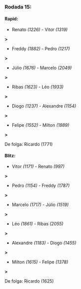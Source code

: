 ### Rodada 15:

#### Rapid:

* Renato *(1226)*     -     Vitor *(1319)*

 **>** 
* Freddy *(1882)*     -     Pedro *(1217)*

 **>** 
* Júlio *(1676)*     -     Marcelo *(2049)*

 **>** 
* Ribas *(1623)*     -     Léo *(1933)*

 **>** 
* Diogo *(1237)*     -     Alexandre *(1154)*

 **>** 
* Felipe *(1552)*     -     Milton *(1889)*

 **>** 

De folga: Ricardo (1771)

#### Blitz:

* Vitor *(1171)*     -     Renato *(997)*

 **>** 
* Pedro *(1154)*     -     Freddy *(1787)*

 **>** 
* Marcelo *(1717)*     -     Júlio *(1519)*

 **>** 
* Léo *(1861)*     -     Ribas *(2055)*

 **>** 
* Alexandre *(1183)*     -     Diogo *(1455)*

 **>** 
* Milton *(1615)*     -     Felipe *(1378)*

 **>** 

De folga: Ricardo (1625)

